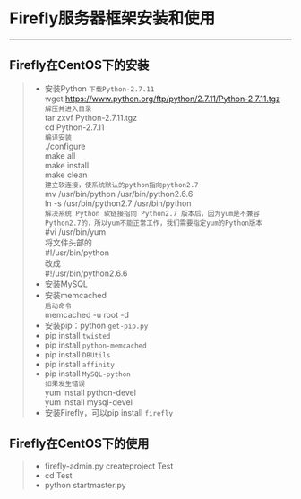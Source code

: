 # Firefly服务器框架安装和使用

---

## Firefly在CentOS下的安装  
> * 安装Python
`下载Python-2.7.11`  
wget https://www.python.org/ftp/python/2.7.11/Python-2.7.11.tgz  
`解压并进入目录`  
tar zxvf Python-2.7.11.tgz  
cd Python-2.7.11  
`编译安装`  
./configure  
make all  
make install  
make clean  
`建立软连接，使系统默认的python指向python2.7`  
mv /usr/bin/python /usr/bin/python2.6.6  
ln -s /usr/bin/python2.7 /usr/bin/python  
`解决系统 Python 软链接指向 Python2.7 版本后，因为yum是不兼容Python2.7的，所以yum不能正常工作，我们需要指定yum的Python版本`  
\#vi /usr/bin/yum  
将文件头部的  
\#!/usr/bin/python  
改成  
\#!/usr/bin/python2.6.6
> * 安装MySQL
> * 安装memcached  
`启动命令`  
memcached -u root -d
> * 安装pip：python `get-pip.py`
> * pip install `twisted`
> * pip install `python-memcached`
> * pip install `DBUtils`
> * pip install `affinity`
> * pip install `MySQL-python`  
`如果发生错误`  
yum install python-devel  
yum install mysql-devel
> * 安装Firefly，可以pip install `firefly`

## Firefly在CentOS下的使用
> * firefly-admin.py createproject Test
> * cd Test
> * python startmaster.py
